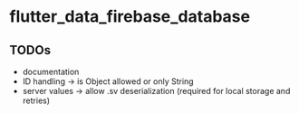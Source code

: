 # flutter_data_firebase_database

## TODOs
- documentation
- ID handling -> is Object allowed or only String
- server values -> allow .sv deserialization (required for local storage and retries)
